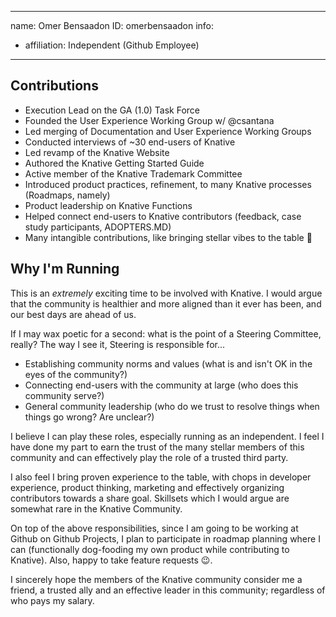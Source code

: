-------------------------------------------------------------
name: Omer Bensaadon
ID: omerbensaadon
info:
  - affiliation: Independent (Github Employee)
-------------------------------------------------------------


## Contributions

* Execution Lead on the GA (1.0) Task Force
* Founded the User Experience Working Group w/ @csantana
* Led merging of Documentation and User Experience Working Groups
* Conducted interviews of ~30 end-users of Knative
* Led revamp of the Knative Website
* Authored the Knative Getting Started Guide
* Active member of the Knative Trademark Committee
* Introduced product practices, refinement, to many Knative processes (Roadmaps, namely)
* Product leadership on Knative Functions
* Helped connect end-users to Knative contributors (feedback, case study participants, ADOPTERS.MD)
* Many intangible contributions, like bringing stellar vibes to the table 💫


## Why I'm Running
This is an *extremely* exciting time to be involved with Knative. I would argue that the community is healthier and more aligned than it ever has been, and our best days are ahead of us.

If I may wax poetic for a second: what is the point of a Steering Committee, really? The way I see it, Steering is responsible for...
- Establishing community norms and values (what is and isn't OK in the eyes of the community?)
- Connecting end-users with the community at large (who does this community serve?)
- General community leadership (who do we trust to resolve things when things go wrong? Are unclear?)

I believe I can play these roles, especially running as an independent. I feel I have done my part to earn the trust of the many stellar members of this community and can effectively play the role of a trusted third party.

I also feel I bring proven experience to the table, with chops in developer experience, product thinking, marketing and effectively organizing contributors towards a share goal. Skillsets which I would argue are somewhat rare in the Knative Community.

On top of the above responsibilities, since I am going to be working at Github on Github Projects, I plan to participate in roadmap planning where I can (functionally dog-fooding my own product while contributing to Knative). Also, happy to take feature requests 😉.

I sincerely hope the members of the Knative community consider me a friend, a trusted ally and an effective leader in this community; regardless of who pays my salary.
